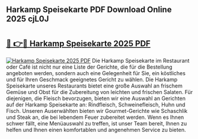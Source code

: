 ## Harkamp Speisekarte PDF Download Online 2025 cjL0J

# <h2><a href="http://gcbson.nevu.top/?p=Harkamp+Speisekarte">🔗 👉🔴 Harkamp Speisekarte 2025 PDF</a></h2>

[![Harkamp Speisekarte 2025 PDF](https://i.imgur.com/dBaPXMq.png)](http://gcbson.nevu.top/?p=Harkamp+Speisekarte)
Die Harkamp Speisekarte im Restaurant oder Café ist nicht nur eine Liste der Gerichte, die für die Bestellung angeboten werden, sondern auch eine Gelegenheit für Sie, ein köstliches und für Ihren Geschmack geeignetes Gericht zu wählen. Die Harkamp Speisekarte unseres Restaurants bietet eine große Auswahl an frischem Gemüse und Obst für die Zubereitung von leichten und frischen Salaten. Für diejenigen, die Fleisch bevorzugen, bieten wir eine Auswahl an Gerichten auf der Harkamp Speisekarte an: Rindfleisch, Schweinefleisch, Huhn und Fisch. Unseren Auserwählten bieten wir Gourmet-Gerichte wie Schaschlik und Steak an, die bei lebendem Feuer zubereitet werden. Wenn es Ihnen schwer fällt, eine Menüauswahl zu treffen, ist unser Team bereit, Ihnen zu helfen und Ihnen einen komfortablen und angenehmen Service zu bieten.

